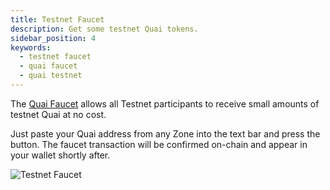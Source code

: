 ```yaml
---
title: Testnet Faucet
description: Get some testnet Quai tokens.
sidebar_position: 4
keywords:
  - testnet faucet
  - quai faucet
  - quai testnet
---
```


The [Quai Faucet](https://dashboard.quai.network/faucet) allows all Testnet participants to receive small amounts of testnet Quai at no cost.

Just paste your Quai address from any Zone into the text bar and press the button. The faucet transaction will be confirmed on-chain and appear in your wallet shortly after.

![Testnet Faucet](/img/Faucet.webp)
